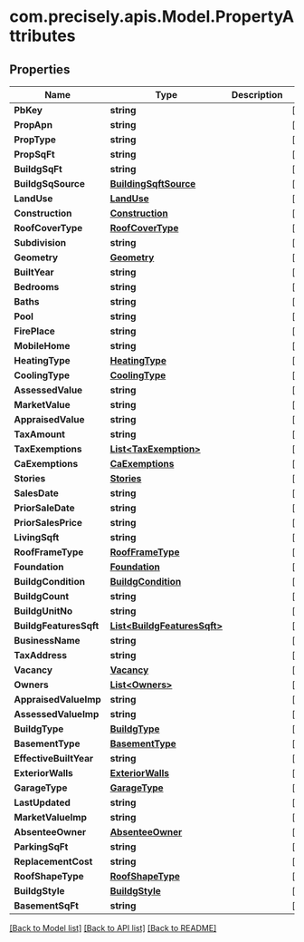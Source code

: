 # com.precisely.apis.Model.PropertyAttributes
## Properties

Name | Type | Description | Notes
------------ | ------------- | ------------- | -------------
**PbKey** | **string** |  | [optional] 
**PropApn** | **string** |  | [optional] 
**PropType** | **string** |  | [optional] 
**PropSqFt** | **string** |  | [optional] 
**BuildgSqFt** | **string** |  | [optional] 
**BuildgSqSource** | [**BuildingSqftSource**](BuildingSqftSource.md) |  | [optional] 
**LandUse** | [**LandUse**](LandUse.md) |  | [optional] 
**Construction** | [**Construction**](Construction.md) |  | [optional] 
**RoofCoverType** | [**RoofCoverType**](RoofCoverType.md) |  | [optional] 
**Subdivision** | **string** |  | [optional] 
**Geometry** | [**Geometry**](Geometry.md) |  | [optional] 
**BuiltYear** | **string** |  | [optional] 
**Bedrooms** | **string** |  | [optional] 
**Baths** | **string** |  | [optional] 
**Pool** | **string** |  | [optional] 
**FirePlace** | **string** |  | [optional] 
**MobileHome** | **string** |  | [optional] 
**HeatingType** | [**HeatingType**](HeatingType.md) |  | [optional] 
**CoolingType** | [**CoolingType**](CoolingType.md) |  | [optional] 
**AssessedValue** | **string** |  | [optional] 
**MarketValue** | **string** |  | [optional] 
**AppraisedValue** | **string** |  | [optional] 
**TaxAmount** | **string** |  | [optional] 
**TaxExemptions** | [**List&lt;TaxExemption&gt;**](TaxExemption.md) |  | [optional] 
**CaExemptions** | [**CaExemptions**](CaExemptions.md) |  | [optional] 
**Stories** | [**Stories**](Stories.md) |  | [optional] 
**SalesDate** | **string** |  | [optional] 
**PriorSaleDate** | **string** |  | [optional] 
**PriorSalesPrice** | **string** |  | [optional] 
**LivingSqft** | **string** |  | [optional] 
**RoofFrameType** | [**RoofFrameType**](RoofFrameType.md) |  | [optional] 
**Foundation** | [**Foundation**](Foundation.md) |  | [optional] 
**BuildgCondition** | [**BuildgCondition**](BuildgCondition.md) |  | [optional] 
**BuildgCount** | **string** |  | [optional] 
**BuildgUnitNo** | **string** |  | [optional] 
**BuildgFeaturesSqft** | [**List&lt;BuildgFeaturesSqft&gt;**](BuildgFeaturesSqft.md) |  | [optional] 
**BusinessName** | **string** |  | [optional] 
**TaxAddress** | **string** |  | [optional] 
**Vacancy** | [**Vacancy**](Vacancy.md) |  | [optional] 
**Owners** | [**List&lt;Owners&gt;**](Owners.md) |  | [optional] 
**AppraisedValueImp** | **string** |  | [optional] 
**AssessedValueImp** | **string** |  | [optional] 
**BuildgType** | [**BuildgType**](BuildgType.md) |  | [optional] 
**BasementType** | [**BasementType**](BasementType.md) |  | [optional] 
**EffectiveBuiltYear** | **string** |  | [optional] 
**ExteriorWalls** | [**ExteriorWalls**](ExteriorWalls.md) |  | [optional] 
**GarageType** | [**GarageType**](GarageType.md) |  | [optional] 
**LastUpdated** | **string** |  | [optional] 
**MarketValueImp** | **string** |  | [optional] 
**AbsenteeOwner** | [**AbsenteeOwner**](AbsenteeOwner.md) |  | [optional] 
**ParkingSqFt** | **string** |  | [optional] 
**ReplacementCost** | **string** |  | [optional] 
**RoofShapeType** | [**RoofShapeType**](RoofShapeType.md) |  | [optional] 
**BuildgStyle** | [**BuildgStyle**](BuildgStyle.md) |  | [optional] 
**BasementSqFt** | **string** |  | [optional] 

[[Back to Model list]](../README.md#documentation-for-models) [[Back to API list]](../README.md#documentation-for-api-endpoints) [[Back to README]](../README.md)

